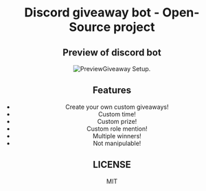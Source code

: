 <div align="center">
<h1 align="center">Discord giveaway bot - Open-Source project</h1> 

## Preview of discord bot
![Preview](https://streamable.com/zx3s1h)Giveaway Setup.

## Features
* Create your own custom giveaways!
* Custom time!
* Custom prize!
* Custom role mention!
* Multiple winners!
* Not manipulable!

## LICENSE
MIT
